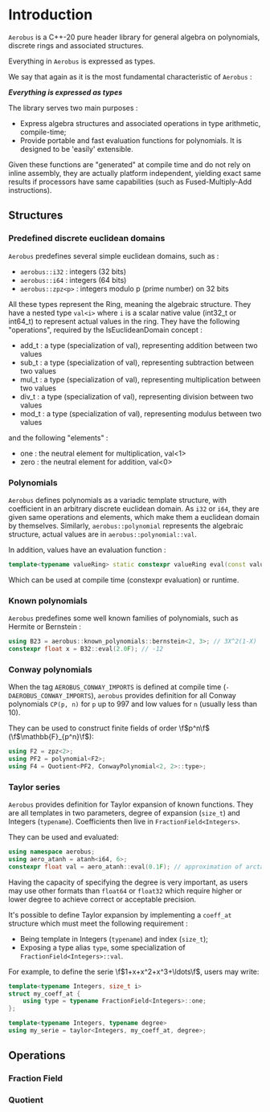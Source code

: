 # Introduction

`Aerobus` is a C++-20 pure header library for general algebra on polynomials, discrete rings and associated structures.

Everything in `Aerobus` is expressed as types.

We say that again as it is the most fundamental characteristic of `Aerobus` :

***Everything is expressed as types***

The library serves two main purposes :

- Express algebra structures and associated operations in type arithmetic, compile-time;
- Provide portable and fast evaluation functions for polynomials.
It is designed to be 'easily' extensible.

Given these functions are "generated" at compile time and do not rely on inline assembly, they are actually platform independent, yielding exact same results if processors have same capabilities (such as Fused-Multiply-Add instructions).

## Structures

### Predefined discrete euclidean domains

`Aerobus` predefines several simple euclidean domains, such as :

- `aerobus::i32` : integers (32 bits)
- `aerobus::i64` : integers (64 bits)
- `aerobus::zpz<p>` : integers modulo p (prime number) on 32 bits

All these types represent the Ring, meaning the algebraic structure. They have a nested type `val<i>` where `i` is a scalar native value (int32_t or int64_t) to represent actual values in the ring.
They have the following "operations", required by the IsEuclideanDomain concept :

- add_t : a type (specialization of val), representing addition between two values
- sub_t : a type (specialization of val), representing subtraction between two values
- mul_t : a type (specialization of val), representing multiplication between two values
- div_t : a type (specialization of val), representing division between two values
- mod_t : a type (specialization of val), representing modulus between two values

and the following "elements" :

- one : the neutral element for multiplication, val<1>
- zero : the neutral element for addition, val<0>

### Polynomials

`Aerobus` defines polynomials as a variadic template structure, with coefficient in an arbitrary discrete euclidean domain. As `i32` or `i64`, they are given same operations and elements, which make them a euclidean domain by themselves. Similarly, `aerobus::polynomial` represents the algebraic structure, actual values are in `aerobus::polynomial::val`.

In addition, values have an evaluation function :

```cpp
template<typename valueRing> static constexpr valueRing eval(const valueRing& x) {...}
```

Which can be used at compile time (constexpr evaluation) or runtime.

### Known polynomials

`Aerobus` predefines some well known families of polynomials, such as Hermite or Bernstein :

```cpp
using B23 = aerobus::known_polynomials::bernstein<2, 3>; // 3X^2(1-X)
constexpr float x = B32::eval(2.0F); // -12
```

### Conway polynomials

When the tag `AEROBUS_CONWAY_IMPORTS` is defined at compile time (`-DAEROBUS_CONWAY_IMPORTS`), `aerobus` provides definition for all Conway polynomials `CP(p, n)` for `p` up to 997 and low values for `n` (usually less than 10).

They can be used to construct finite fields of order \f$p^n\f$ (\f$\mathbb{F}_{p^n}\f$):

```cpp
using F2 = zpz<2>;
using PF2 = polynomial<F2>;
using F4 = Quotient<PF2, ConwayPolynomial<2, 2>::type>;
```

### Taylor series

`Aerobus` provides definition for Taylor expansion of known functions. They are all templates in two parameters, degree of expansion (`size_t`) and Integers (`typename`). Coefficients then live in `FractionField<Integers>`.

They can be used and evaluated:

```cpp
using namespace aerobus;
using aero_atanh = atanh<i64, 6>;
constexpr float val = aero_atanh::eval(0.1F); // approximation of arctanh(0.1) using taylor expansion of degree 6
```

Having the capacity of specifying the degree is very important, as users may use other formats than `float64` or `float32` which require higher or lower degree to achieve correct or acceptable precision.

It's possible to define Taylor expansion by implementing a `coeff_at` structure which must meet the following requirement :

- Being template in Integers (`typename`) and index (`size_t`);
- Exposing a type alias `type`, some specialization of `FractionField<Integers>::val`.

For example, to define the serie \f$1+x+x^2+x^3+\ldots\f$, users may write:

```cpp
template<typename Integers, size_t i>
struct my_coeff_at {
    using type = typename FractionField<Integers>::one;
};

template<typename Integers, typename degree>
using my_serie = taylor<Integers, my_coeff_at, degree>;
```

## Operations

### Fraction Field

### Quotient
